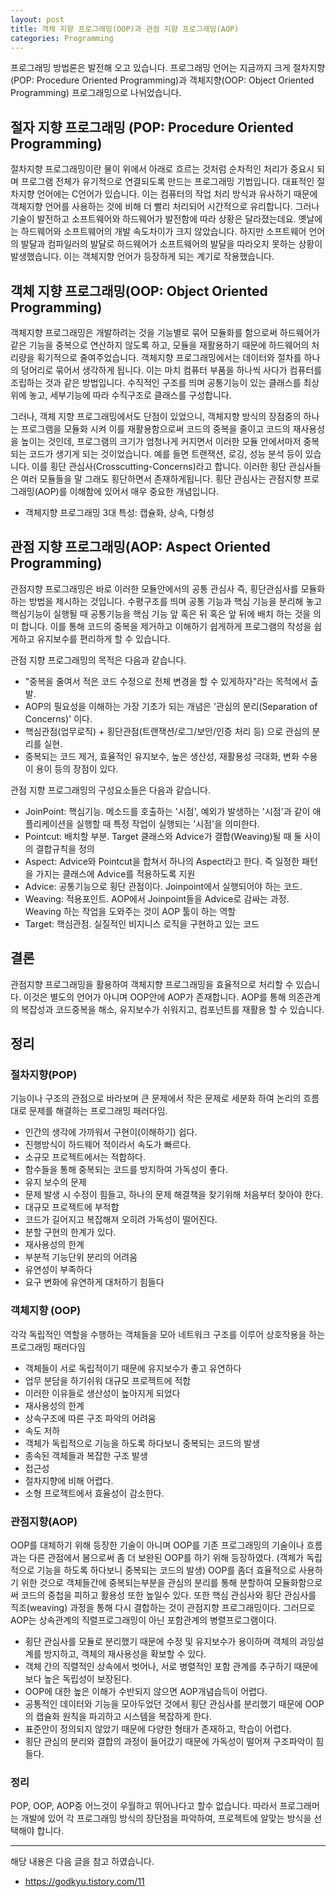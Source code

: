 ```yaml
---
layout: post
title: 객체 지향 프로그래밍(OOP)과 관점 지향 프로그래밍(AOP)
categories: Programming
---
```


프로그래밍 방법론은 발전해 오고 있습니다. 프로그래밍 언어는 지금까지 크게 절차지향(POP: Procedure Oriented Programming)과 객체지향(OOP: Object Oriented Programming) 프로그래밍으로 나뉘었습니다.

## 절자 지향 프로그래밍 (POP: Procedure Oriented Programming)

절차지향 프로그래밍이란 물이 위에서 아래로 흐르는 것처럼 순차적인 처리가 중요시 되며 프로그램 전체가 유기적으로 연결되도록 만드는 프로그래밍 기법입니다. 대표적인 절차지향 언어에는 C언어가 있습니다. 이는 컴퓨터의 작업 처리 방식과 유사하기 때문에 객체지향 언어를 사용하는 것에 비해 더 빨리 처리되어 시간적으로 유리합니다. 그러나 기술이 발전하고 소프트웨어와 하드웨어가 발전함에 따라 상황은 달라졌는데요. 옛날에는 하드웨어와 소프트웨어의 개발 속도차이가 크지 않았습니다. 하지만 소프트웨어 언어의 발달과 컴파일러의 발달로 하드웨어가 소프트웨어의 발달을 따라오지 못하는 상황이 발생했습니다. 이는 객체지향 언어가 등장하게 되는 계기로 작용했습니다.

## 객체 지향 프로그래밍(OOP: Object Oriented Programming)

객체지향 프로그래밍은 개발하려는 것을 기능별로 묶어 모듈화를 함으로써 하드웨어가 같은 기능을 중복으로 연산하지 않도록 하고, 모듈을 재활용하기 때문에 하드웨어의 처리량을 획기적으로 줄여주었습니다. 객체지향 프로그래밍에서는 데이터와 절차를 하나의 덩어리로 묶어서 생각하게 됩니다. 이는 마치 컴퓨터 부품을 하나씩 사다가 컴퓨터를 조립하는 것과 같은 방법입니다. 수직적인 구조를 띄며 ​공통기능이 있는 클래스를 최상위에 놓고, 세부기능에 따라 수직구조로 클래스를 구성합니다​.

그러나, 객체 지향 프로그래밍에서도 단점이 있었으니, 객체지향 방식의 장점중의 하나는 프로그램을 모듈화 시켜 이를 재활용함으로써 코드의 중복을 줄이고 코드의 재사용성을 높이는 것인데, 프로그램의 크기가 엄청나게 커지면서 이러한 모듈 안에서마저 중복되는 코드가 생기게 되는 것이었습니다. 예를 들면 트랜잭션, 로깅, 성능 분석 등이 있습니다. 이를 횡단 관심사(Crosscutting-Concerns)라고 합니다. 이러한 횡단 관심사들은 여러 모듈들을 말 그래도 횡단하면서 존재하게됩니다. 횡단 관심사는 관점지향 프로그래밍(AOP)를 이해함에 있어서 매우 중요한 개념입니다.

- 객체지향 프로그래밍 3대 특성: 캡슐화, 상속, 다형성

## 관점 지향 프로그래밍(AOP: Aspect Oriented Programming)

관점지향 프로그래밍은 바로 이러한 모듈안에서의 공통 관심사 즉, 횡단관심사를 모듈화 하는 방법을 제시하는 것입니다. 수평구조를 띄며 공통 기능과 핵심 기능을 분리해 놓고 핵심기능이 실행될 때 공통기능을 핵심 기능 앞 혹은 뒤 혹은 앞 뒤에 배치 하는 것을 의미 합니다. 이를 통해 코드의 중복을 제거하고 이해하기 쉽게하게 프로그램의 작성을 쉽게하고 유지보수를 편리하게 할 수 있습니다.

관점 지향 프로그래밍의 목적은 다음과 같습니다.

- "중복을 줄여서 적은 코드 수정으로 전체 변경을 할 수 있게하자"라는 목적에서 출발.
- AOP의 필요성을 이해하는 가장 기초가 되는 개념은 '관심의 분리(Separation of Concerns)' 이다.
- 핵심관점(업무로직) + 횡단관점(트랜잭션/로그/보안/인증 처리 등) 으로 관심의 분리를 실현.
- 중복되는 코드 제거, 효율적인 유지보수, 높은 생산성, 재활용성 극대화, 변화 수용이 용이 등의 장점이 있다.

관점 지향 프로그래밍의 구성요소들은 다음과 같습니다.

- JoinPoint: 핵심기능. 메소드를 호출하는 '시점', 예외가 발생하는 '시점'과 같이 애플리케이션을 실행할 때 특정 작업이 실행되는 '시점'을 의미한다.
- Pointcut: 배치할 부분. Target 클래스와 Advice가 결합(Weaving)될 때 둘 사이의 결합규칙을 정의
- Aspect: Advice와 Pointcut을 합쳐서 하나의 Aspect라고 한다. 즉 일정한 패턴을 가지는 클래스에 Advice를 적용하도록 지원
- Advice: 공통기능으로 횡단 관점이다. Joinpoint에서 실행되어야 하는 코드.
- Weaving: 적용포인트. AOP에서 Joinpoint들을 Advice로 감싸는 과정. Weaving 하는 작업을 도와주는 것이 AOP 툴이 하는 역할
- Target: 핵심관점. 실질적인 비지니스 로직을 구현하고 있는 코드

## 결론

관점지향 프로그래밍을 활용하여 객체지향 프로그래밍을 효율적으로 처리할 수 있습니다. 이것은 별도의 언어가 아니며 OOP안에 AOP가 존재합니다. AOP를 통해 의존관계의 복잡성과 코드중복을 해소, 유지보수가 쉬워지고, 컴포넌트를 재활용 할 수 있습니다.

## 정리

### 절차지향(POP)

기능이나 구조의 관점으로 바라보며 큰 문제에서 작은 문제로 세분화 하여 논리의 흐름대로 문제를 해결하는 프로그래밍 패러다임.

- 인간의 생각에 가까워서 구현이(이해하기) 쉽다.
- 진행방식이 하드웨어 적이라서 속도가 빠르다.
- 소규모 프로젝트에서는 적합하다.
- 함수들을 통해 중복되는 코드를 방지하여 가독성이 좋다.
- 유지 보수의 문제
- 문제 발생 시 수정이 힘들고, 하나의 문제 해결책을 찾기위해 처음부터 찾아야 한다.
- 대규모 프로젝트에 부적합
- 코드가 길어지고 복잡해져 오히려 가독성이 떨어진다.
- 분할 구현의 한계가 있다.
- 재사용성의 한계
- 부분적 기능단위 분리의 어려움
- 유연성이 부족하다
- 요구 변화에 유연하게 대처하기 힘들다

### 객체지향 (OOP)

각각 독립적인 역할을 수행하는 객체들을 모아 네트워크 구조를 이루어 상호작용을 하는 프로그래밍 패러다임

- 객체들이 서로 독립적이기 때문에 유지보수가 좋고 유연하다
- 업무 분담을 하기쉬워 대규모 프로젝트에 적합
- 이러한 이유들로 생산성이 높아지게 되었다
- 재사용성의 한계
- 상속구조에 따른 구조 파악의 어려움
- 속도 저하
- 객체가 독립적으로 기능을 하도록 하다보니 중복되는 코드의 발생
- 종속된 객체들과 복잡한 구조 발생
- 접근성
- 절차지향에 비해 어렵다.
- 소형 프로젝트에서 효율성이 감소한다.

### 관점지향(AOP)

OOP를 대체하기 위해 등장한 기술이 아니며 OOP를 기존 프로그래밍의 기술이나 흐름과는 다른 관점에서 봄으로써 좀 더 보완된 OOP를 하기 위해 등장하였다. (객체가 독립적으로 기능을 하도록 하다보니 중복되는 코드의 발생)
OOP를 좀더 효율적으로 사용하기 위한 것으로 객체들간에 중복되는부분을 관심의 분리를 통해 분할하여 모듈화함으로써 코드의 중첩을 피하고 활용성 또한 높일수 있다. 또한 핵심 관심사와 횡단 관심사를 직조(weaving) 과정을 통해 다시 결합하는 것이 관점지향 프로그래밍이다. 그러므로 AOP는 상속관계의 직렬프로그래밍이 아닌 포함관계의 병렬프로그램이다.

- 횡단 관심사를 모듈로 분리했기 때문에 수정 및 유지보수가 용이하며 객체의 과잉설계를 방지하고, 객체의 재사용성을 확보할 수 있다.
- 객체 간의 직렬적인 상속에서 벗어나, 서로 병렬적인 포함 관계를 추구하기 때문에 보다 높은 독립성이 보장된다.
- OOP에 대한 높은 이해가 수반되지 않으면 AOP개념습득이 어렵다.
- 공통적인 데이터와 기능을 모아두었던 것에서 횡단 관심사를 분리했기 때문에 OOP의 캡슐화 원칙을 파괴하고 시스템을 복잡하게 한다.
- 표준안이 정의되지 않았기 때문에 다양한 형태가 존재하고, 학습이 어렵다.
- 횡단 관심의 분리와 결합의 과정이 들어갔기 때문에 가독성이 떨어져 구조파악이 힘들다.

### 정리

POP, OOP, AOP중 어느것이 우월하고 뛰어나다고 할수 없습니다. 따라서 프로그래머는 개발에 있어 각 프로그래밍 방식의 장단점을 파악하여, 프로젝트에 알맞는 방식을 선택해야 합니다.

---

해당 내용은 다음 글을 참고 하였습니다.

- https://godkyu.tistory.com/11
